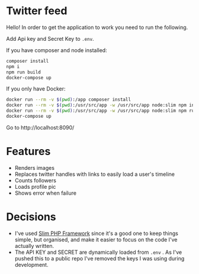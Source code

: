 # Twitter feed

Hello! In order to get the application to work you need to run the following.

Add Api key and Secret Key to `.env`.

If you have composer and node installed:

```sh
composer install
npm i
npm run build
docker-compose up
```

If you only have Docker:

```sh
docker run --rm -v $(pwd):/app composer install
docker run --rm -v $(pwd):/usr/src/app -w /usr/src/app node:slim npm install
docker run --rm -v $(pwd):/usr/src/app -w /usr/src/app node:slim npm run build
docker-compose up
```

Go to http://localhost:8090/

# Features
- Renders images
- Replaces twitter handles with links to easily load a user's timeline
- Counts followers
- Loads profile pic
- Shows error when failure

# Decisions
- I've used [Slim PHP Framework](http://www.slimframework.com/) since it's a good one to keep things simple, but organised, and make it easier to focus on the code I've actually written.
- The API KEY and SECRET are dynamically loaded from `.env` . As I've pushed this to a public repo I've removed the keys I was using during development.

